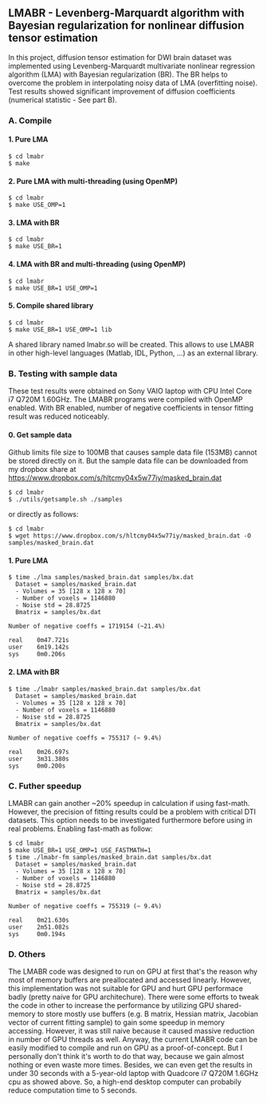## LMABR - Levenberg-Marquardt algorithm with Bayesian regularization for nonlinear diffusion tensor estimation

In this project, diffusion tensor estimation for DWI brain dataset was implemented using Levenberg-Marquardt multivariate nonlinear regression algorithm (LMA) with Bayesian regularization (BR). The BR helps to overcome the problem in interpolating noisy data of LMA (overfitting noise). Test results showed significant improvement of diffusion coefficients (numerical statistic - See part B).

### A. Compile

#### 1. Pure LMA

	$ cd lmabr
	$ make

#### 2. Pure LMA with multi-threading (using OpenMP)

	$ cd lmabr
	$ make USE_OMP=1

#### 3. LMA with BR

	$ cd lmabr
	$ make USE_BR=1

#### 4. LMA with BR and multi-threading (using OpenMP)

	$ cd lmabr
	$ make USE_BR=1 USE_OMP=1

#### 5. Compile shared library

	$ cd lmabr
	$ make USE_BR=1 USE_OMP=1 lib

A shared library named lmabr.so will be created. This allows to use LMABR in other high-level languages (Matlab, IDL, Python, ...) as an external library.

### B. Testing with sample data

These test results were obtained on Sony VAIO laptop with CPU Intel Core i7 Q720M 1.60GHz. The LMABR programs were compiled with OpenMP enabled. With BR enabled, number of negative coefficients in tensor fitting result was reduced noticeably.

#### 0. Get sample data

Github limits file size to 100MB that causes sample data file (153MB) cannot be stored directly on it. But the sample data file can be downloaded from my dropbox share at https://www.dropbox.com/s/hltcmy04x5w77iy/masked_brain.dat

	$ cd lmabr
	$ ./utils/getsample.sh ./samples

or directly as follows:

	$ cd lmabr
	$ wget https://www.dropbox.com/s/hltcmy04x5w77iy/masked_brain.dat -O samples/masked_brain.dat

#### 1. Pure LMA

	$ time ./lma samples/masked_brain.dat samples/bx.dat
	  Dataset = samples/masked_brain.dat
	  - Volumes = 35 [128 x 128 x 70]
	  - Number of voxels = 1146880
	  - Noise std = 28.8725
	  Bmatrix = samples/bx.dat
	
	Number of negative coeffs = 1719154 (~21.4%)
	
	real    0m47.721s
	user    6m19.142s
	sys     0m0.206s

#### 2. LMA with BR

	$ time ./lmabr samples/masked_brain.dat samples/bx.dat
	  Dataset = samples/masked_brain.dat
	  - Volumes = 35 [128 x 128 x 70]
	  - Number of voxels = 1146880
	  - Noise std = 28.8725
	  Bmatrix = samples/bx.dat
	
	Number of negative coeffs = 755317 (~ 9.4%)
	
	real    0m26.697s
	user    3m31.380s
	sys     0m0.200s

### C. Futher speedup

LMABR can gain another ~20% speedup in calculation if using fast-math. However, the precision of fitting results could be a problem with critical DTI datasets. This option needs to be investigated furthermore before using in real problems. Enabling fast-math as follow:

	$ cd lmabr
	$ make USE_BR=1 USE_OMP=1 USE_FASTMATH=1
	$ time ./lmabr-fm samples/masked_brain.dat samples/bx.dat
	  Dataset = samples/masked_brain.dat
	  - Volumes = 35 [128 x 128 x 70]
	  - Number of voxels = 1146880
	  - Noise std = 28.8725
	  Bmatrix = samples/bx.dat
	
	Number of negative coeffs = 755319 (~ 9.4%)
	
	real    0m21.630s
	user    2m51.082s
	sys     0m0.194s

### D. Others

The LMABR code was designed to run on GPU at first that's the reason why most of memory buffers are preallocated and accessed linearly. However, this implementation was not suitable for GPU and hurt GPU performace badly (pretty naive for GPU architechure). There were some efforts to tweak the code in other to increase the performance by utilizing GPU shared-memory to store mostly use buffers (e.g. B matrix, Hessian matrix, Jacobian vector of current fitting sample) to gain some speedup in memory accessing. However, it was still naive because it caused massive reduction in number of GPU threads as well. Anyway, the current LMABR code can be easily modified to compile and run on GPU as a proof-of-concept. But I personally don't think it's worth to do that way, because we gain almost nothing or even waste more times. Besides, we can even get the results in under 30 seconds with a 5-year-old laptop with Quadcore i7 Q720M 1.6GHz cpu as showed above. So, a high-end desktop computer can probabily reduce computation time to 5 seconds.

